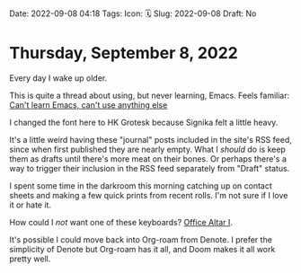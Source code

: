 Date: 2022-09-08 04:18
Tags: 
Icon: 🗓️
Slug: 2022-09-08
Draft: No

# Thursday, September  8, 2022

Every day I wake up older.

This is quite a thread about using, but never learning, Emacs. Feels familiar: [Can't learn Emacs, can't use anything else](https://www.reddit.com/r/emacs/comments/x4uo5v/cant_learn_emacs_cant_use_anything_else_rant/)

I changed the font here to HK Grotesk because Signika felt a little heavy.

It's a little weird having these "journal" posts included in the site's RSS feed, since when first published they are nearly empty. What I *should* do is keep them as drafts until there's more meat on their bones. Or perhaps there's a way to trigger their inclusion in the RSS feed separately from "Draft" status.

I spent some time in the darkroom this morning catching up on contact sheets and making a few quick prints from recent rolls. I'm not sure if I love it or hate it.

How could I *not* want one of these keyboards? [Office Altar I](https://electronicmaterialsoffice.com/).

It's possible I could move back into Org-roam from Denote. I prefer the simplicity of Denote but Org-roam has it all, and Doom makes it all work pretty well.

